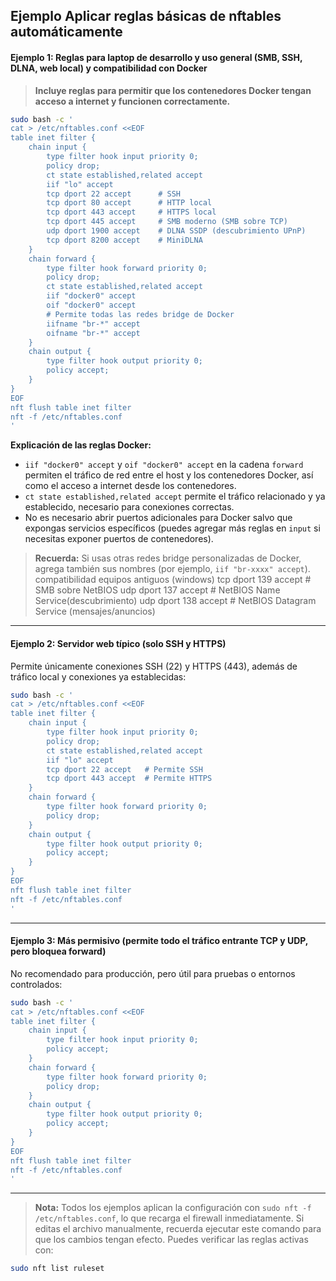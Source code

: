 ## Ejemplo Aplicar reglas básicas de nftables automáticamente

#### Ejemplo 1: Reglas para laptop de desarrollo y uso general (SMB, SSH, DLNA, web local) **y compatibilidad con Docker**

> **Incluye reglas para permitir que los contenedores Docker tengan acceso a internet y funcionen correctamente.**

```bash
sudo bash -c '
cat > /etc/nftables.conf <<EOF
table inet filter {
    chain input {
        type filter hook input priority 0;
        policy drop;
        ct state established,related accept
        iif "lo" accept
        tcp dport 22 accept      # SSH
        tcp dport 80 accept      # HTTP local
        tcp dport 443 accept     # HTTPS local
        tcp dport 445 accept     # SMB moderno (SMB sobre TCP)
        udp dport 1900 accept    # DLNA SSDP (descubrimiento UPnP)
        tcp dport 8200 accept    # MiniDLNA
    }
    chain forward {
        type filter hook forward priority 0;
        policy drop;
        ct state established,related accept
        iif "docker0" accept
        oif "docker0" accept
        # Permite todas las redes bridge de Docker
        iifname "br-*" accept
        oifname "br-*" accept
    }
    chain output {
        type filter hook output priority 0;
        policy accept;
    }
}
EOF
nft flush table inet filter
nft -f /etc/nftables.conf
'
```

**Explicación de las reglas Docker:**

- `iif "docker0" accept` y `oif "docker0" accept` en la cadena `forward` permiten el tráfico de red entre el host y los contenedores Docker, así como el acceso a internet desde los contenedores.
- `ct state established,related accept` permite el tráfico relacionado y ya establecido, necesario para conexiones correctas.
- No es necesario abrir puertos adicionales para Docker salvo que expongas servicios específicos (puedes agregar más reglas en `input` si necesitas exponer puertos de contenedores).

> **Recuerda:** Si usas otras redes bridge personalizadas de Docker, agrega también sus nombres (por ejemplo, `iif "br-xxxx" accept`).
>compatibilidad equipos antiguos (windows)
 tcp dport 139 accept     # SMB sobre NetBIOS 
 udp dport 137 accept     # NetBIOS Name Service(descubrimiento)
 udp dport 138 accept     # NetBIOS Datagram Service (mensajes/anuncios)


---

#### Ejemplo 2: Servidor web típico (solo SSH y HTTPS)

Permite únicamente conexiones SSH (22) y HTTPS (443), además de tráfico local y conexiones ya establecidas:

```bash
sudo bash -c '
cat > /etc/nftables.conf <<EOF
table inet filter {
    chain input {
        type filter hook input priority 0;
        policy drop;
        ct state established,related accept
        iif "lo" accept
        tcp dport 22 accept   # Permite SSH
        tcp dport 443 accept  # Permite HTTPS
    }
    chain forward {
        type filter hook forward priority 0;
        policy drop;
    }
    chain output {
        type filter hook output priority 0;
        policy accept;
    }
}
EOF
nft flush table inet filter
nft -f /etc/nftables.conf
'
```

---

#### Ejemplo 3: Más permisivo (permite todo el tráfico entrante TCP y UDP, pero bloquea forward)

No recomendado para producción, pero útil para pruebas o entornos controlados:

```bash
sudo bash -c '
cat > /etc/nftables.conf <<EOF
table inet filter {
    chain input {
        type filter hook input priority 0;
        policy accept;
    }
    chain forward {
        type filter hook forward priority 0;
        policy drop;
    }
    chain output {
        type filter hook output priority 0;
        policy accept;
    }
}
EOF
nft flush table inet filter
nft -f /etc/nftables.conf
'
```

---

> **Nota:** Todos los ejemplos aplican la configuración con `sudo nft -f /etc/nftables.conf`, lo que recarga el firewall inmediatamente. Si editas el archivo manualmente, recuerda ejecutar este comando para que los cambios tengan efecto. Puedes verificar las reglas activas con:
```bash
sudo nft list ruleset
```
